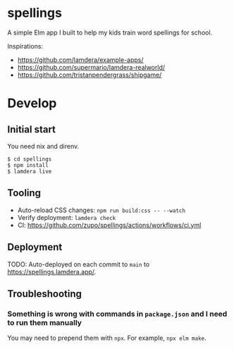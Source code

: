 # spellings

A simple Elm app I built to help my kids train word spellings for school.

Inspirations:
* https://github.com/lamdera/example-apps/
* https://github.com/supermario/lamdera-realworld/
* https://github.com/tristanpendergrass/shipgame/


# Develop

## Initial start

You need nix and direnv.

```console
$ cd spellings
$ npm install
$ lamdera live
```

## Tooling

* Auto-reload CSS changes: `npm run build:css -- --watch`
* Verify deployment: `lamdera check`
* CI: https://github.com/zupo/spellings/actions/workflows/ci.yml

## Deployment

TODO: Auto-deployed on each commit to `main` to https://spellings.lamdera.app/.


## Troubleshooting


### Something is wrong with commands in `package.json` and I need to run them manually

You may need to prepend them with `npx`. For example, `npx elm make`.
